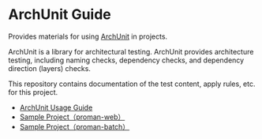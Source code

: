 # ArchUnit Guide

Provides materials for using [ArchUnit](https://www.archunit.org/) in projects. 

ArchUnit is a library for architectural testing.
ArchUnit provides architecture testing, including naming checks, dependency checks, and dependency direction (layers) checks.

This repository contains documentation of the test content, apply rules, etc. for this project.

- [ArchUnit Usage Guide](./docs/README.md)
- [Sample Project（proman-web）](https://github.com/Fintan-contents/nablarch-system-development-guide/tree/master/en/Sample_Project/Source_Code/proman-project/proman-web/src/test/java/com/nablarch/example/proman/arch)
- [Sample Project（proman-batch）](https://github.com/Fintan-contents/nablarch-system-development-guide/tree/master/en/Sample_Project/Source_Code/proman-project/proman-batch/src/test/java/com/nablarch/example/proman/arch)
